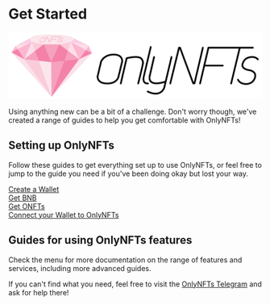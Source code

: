 # Get Started

![](../.gitbook/assets/onfts_diamond_logo-2-.png)

Using anything new can be a bit of a challenge. Don't worry though, we've created a range of guides to help you get comfortable with OnlyNFTs!

## Setting up OnlyNFTs

Follow these guides to get everything set up to use OnlyNFTs, or feel free to jump to the guide you need if you've been doing okay but lost your way.

[Create a Wallet  
](create-a-wallet/)[Get BNB  
](get-bnb.md)[Get ONFTs  
](get-onfts.md)[Connect your Wallet to OnlyNFTs](connect-your-wallet-to-onlynfts.md)

## Guides for using OnlyNFTs features

Check the menu for more documentation on the range of features and services, including more advanced guides.

If you can't find what you need, feel free to visit the [OnlyNFTs Telegram](https://t.me/OnlyNFTs_Chat) and ask for help there!

